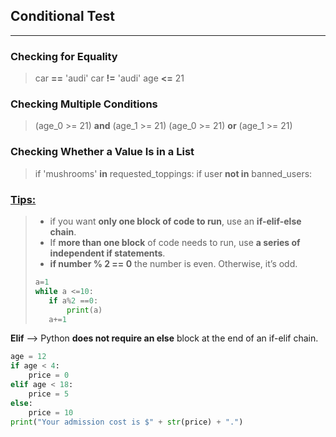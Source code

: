 ## Conditional Test

------

### Checking for Equality

> car **==** 'audi' 
> car **!=** 'audi' 
> age **<=** 21 

### Checking Multiple Conditions

> (age_0 >= 21) **and** (age_1 >= 21) 
> (age_0 >= 21) **or** (age_1 >= 21) 

### Checking Whether a Value Is in a List

> if 'mushrooms' **in** requested_toppings: 
> if user **not in** banned_users: 

### <u>Tips:</u>

> - if you want **only one block of code to run**, use an **if-elif-else chain**.
> - If **more than one block** of code needs to run, use **a series of independent if statements**.
> - **if number % 2 == 0** the number is even. Otherwise, it’s odd. 
>
> ```python
> a=1
> while a <=10:
>    if a%2 ==0:
>        print(a)  
>    a+=1
> ```



**Elif** --> Python **does not require an else** block at the end of an if-elif chain. 

```python
age = 12
if age < 4:
	price = 0
elif age < 18:
	price = 5
else:
	price = 10
print("Your admission cost is $" + str(price) + ".")
```


